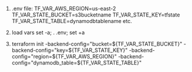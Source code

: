 1. .env file:
TF_VAR_AWS_REGION=us-east-2
TF_VAR_STATE_BUCKET=s3bucketname
TF_VAR_STATE_KEY=tfstate
TF_VAR_STATE_TABLE=dynamodbtablename
etc.

2. load vars
set -a; . .env; set +a

3. terraform init -backend-config="bucket=${TF_VAR_STATE_BUCKET}" -backend-config="key=${TF_VAR_STATE_KEY}" -backend-config="region=${TF_VAR_AWS_REGION}" -backend-config="dynamodb_table=${TF_VAR_STATE_TABLE}"